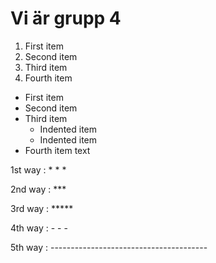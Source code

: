 # Vi är grupp 4

1. First item
2. Second item
3. Third item
4. Fourth item

- First item
- Second item
- Third item
    - Indented item
    - Indented item
- Fourth item
text

1st way : * * *

2nd way : ***

3rd way : *****

4th way : - - -

5th way : ---------------------------------------









